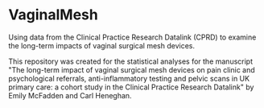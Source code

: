 # VaginalMesh
Using data from the Clinical Practice Research Datalink (CPRD) to examine the long-term impacts of vaginal surgical mesh devices.

This repository was created for the statistical analyses for the manuscript "The long-term impact of vaginal surgical mesh devices on pain clinic and psychological referrals, anti-inflammatory testing and pelvic scans in UK primary care: a cohort study in the Clinical Practice Research Datalink" by Emily McFadden and Carl Heneghan. 

